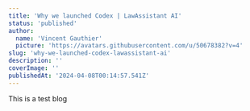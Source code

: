 ```yaml
---
title: 'Why we launched Codex | LawAssistant AI'
status: 'published'
author:
  name: 'Vincent Gauthier'
  picture: 'https://avatars.githubusercontent.com/u/50678382?v=4'
slug: 'why-we-launched-codex-lawassistant-ai'
description: ''
coverImage: ''
publishedAt: '2024-04-08T00:14:57.541Z'
---
```


This is a test blog
